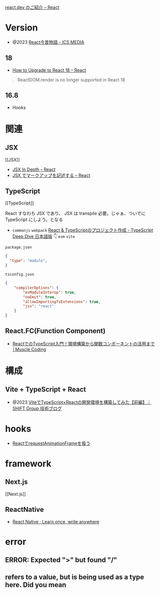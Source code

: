 [react.dev のご紹介 – React](https://ja.react.dev/blog/2023/03/16/introducing-react-dev)

# Version
- @2023 [React今昔物語 - ICS MEDIA](https://ics.media/entry/200310/)

## 18
- [How to Upgrade to React 18 – React](https://react.dev/blog/2022/03/08/react-18-upgrade-guide#updates-to-client-rendering-apis)
> ReactDOM.render is no longer supported in React 18

## 16.8
- Hooks 

# 関連

## JSX
[[JSX]]
- [JSX In Depth – React](https://legacy.reactjs.org/docs/jsx-in-depth.html)
- [JSX でマークアップを記述する – React](https://ja.react.dev/learn/writing-markup-with-jsx)

## TypeScript
[[TypeScript]]

React すなわち JSX であり、
JSX は transpile 必要。じゃぁ、ついでに TypeScript にしよう。となる

- `commonjs` `webpack` [React & TypeScriptのプロジェクト作成 - TypeScript Deep Dive 日本語版](https://typescript-jp.gitbook.io/deep-dive/browser)
👇
`esm` `vite`

`package.json`
```json
{
  "type": "module",
}
```

`tsconfig.json`
```json
{
    "compilerOptions": {
        "esModuleInterop": true,
        "noEmit": true,
        "allowImportingTsExtensions": true,
        "jsx": "react"
    }
}
```

## React.FC(Function Component)
- [ReactでのTypeScript入門！環境構築から関数コンポーネントの活用まで│Muscle Coding](https://musclecoding.com/react-typescript/)

# 構成

## Vite + TypeScript + React
- @2023 [ViteでTypeScript×Reactの開発環境を構築してみた【前編】｜SHIFT Group 技術ブログ](https://note.com/shift_tech/n/n9c5fcd207680)

# hooks
- [ReactでrequestAnimationFrameを扱う](https://zenn.dev/yend724/articles/20211119-x1fph5dvdldsx4po)

# framework
## Next.js
[[Next.js]]

## ReactNative
- [React Native · Learn once, write anywhere](https://reactnative.dev/)

# error
## ERROR: Expected ">" but found "/"

## refers to a value, but is being used as a type here. Did you mean
